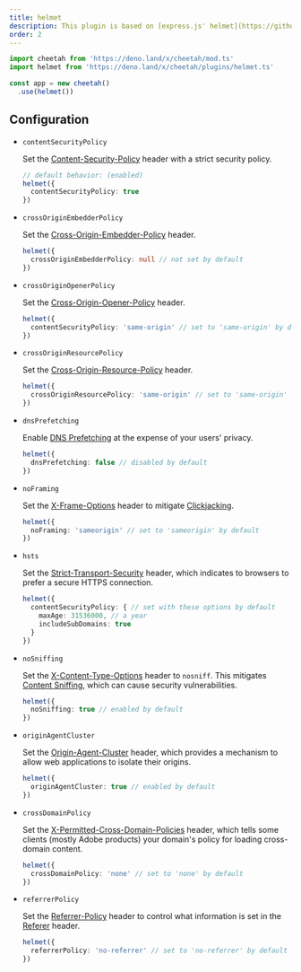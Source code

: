 ```yaml
---
title: helmet
description: This plugin is based on [express.js' helmet](https://github.com/helmetjs/helmet).
order: 2
---
```


```ts
import cheetah from 'https://deno.land/x/cheetah/mod.ts'
import helmet from 'https://deno.land/x/cheetah/plugins/helmet.ts'

const app = new cheetah()
  .use(helmet())
```

## Configuration

- `contentSecurityPolicy`

  Set the [Content-Security-Policy](https://developer.mozilla.org/en-US/docs/Web/HTTP/Headers/Content-Security-Policy) header with a strict security policy.

  ```ts
  // default behavior: (enabled)
  helmet({
    contentSecurityPolicy: true
  })
  ```

- `crossOriginEmbedderPolicy`

  Set the [Cross-Origin-Embedder-Policy](https://developer.mozilla.org/en-US/docs/Web/HTTP/Headers/Cross-Origin-Embedder-Policy) header.

  ```ts
  helmet({
    crossOriginEmbedderPolicy: null // not set by default
  })
  ```

- `crossOriginOpenerPolicy`

  Set the [Cross-Origin-Opener-Policy](https://developer.mozilla.org/en-US/docs/Web/HTTP/Headers/Cross-Origin-Opener-Policy) header.

  ```ts
  helmet({
    contentSecurityPolicy: 'same-origin' // set to 'same-origin' by default
  })
  ```

- `crossOriginResourcePolicy`

  Set the [Cross-Origin-Resource-Policy](https://developer.mozilla.org/en-US/docs/Web/HTTP/Headers/Cross-Origin-Resource-Policy) header.

  ```ts
  helmet({
    crossOriginResourcePolicy: 'same-origin' // set to 'same-origin' by default
  })
  ```

- `dnsPrefetching`

  Enable [DNS Prefetching](https://developer.mozilla.org/en-US/docs/Web/HTTP/Headers/X-DNS-Prefetch-Control) at the expense of your users' privacy.

  ```ts
  helmet({
    dnsPrefetching: false // disabled by default
  })
  ```

- `noFraming`

  Set the [X-Frame-Options](https://developer.mozilla.org/en-US/docs/Web/HTTP/Headers/X-Frame-Options) header to mitigate [Clickjacking](https://developer.mozilla.org/en-US/docs/Glossary/Clickjacking).

  ```ts
  helmet({
    noFraming: 'sameorigin' // set to 'sameorigin' by default
  })
  ```

- `hsts`

  Set the [Strict-Transport-Security](https://developer.mozilla.org/en-US/docs/Web/HTTP/Headers/Strict-Transport-Security) header, which indicates to browsers to prefer a secure HTTPS connection.

  ```ts
  helmet({
    contentSecurityPolicy: { // set with these options by default
      maxAge: 31536000, // a year
      includeSubDomains: true
    }
  })
  ```

- `noSniffing`

  Set the [X-Content-Type-Options](https://developer.mozilla.org/en-US/docs/Web/HTTP/Headers/X-Content-Type-Options) header to `nosniff`. This mitigates [Content Sniffing](https://en.wikipedia.org/wiki/Content_sniffing), which can cause security vulnerabilities.

  ```ts
  helmet({
    noSniffing: true // enabled by default
  })
  ```

- `originAgentCluster`

  Set the [Origin-Agent-Cluster](https://whatpr.org/html/6214/origin.html#origin-keyed-agent-clusters) header, which provides a mechanism to allow web applications to isolate their origins.

  ```ts
  helmet({
    originAgentCluster: true // enabled by default
  })
  ```

- `crossDomainPolicy`

  Set the [X-Permitted-Cross-Domain-Policies](https://owasp.org/www-project-secure-headers/#x-permitted-cross-domain-policies) header, which tells some clients (mostly Adobe products) your domain's policy for loading cross-domain content.

  ```ts
  helmet({
    crossDomainPolicy: 'none' // set to 'none' by default
  })
  ```

- `referrerPolicy`

  Set the [Referrer-Policy](https://developer.mozilla.org/en-US/docs/Web/HTTP/Headers/Referrer-Policy) header to control what information is set in the [Referer](https://developer.mozilla.org/en-US/docs/Web/HTTP/Headers/Referer) header.

  ```ts
  helmet({
    referrerPolicy: 'no-referrer' // set to 'no-referrer' by default
  })
  ```
